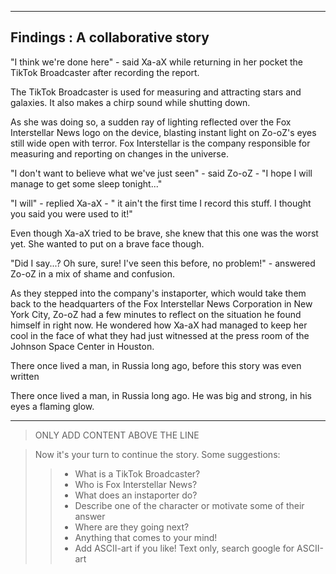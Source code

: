 -------------------------------------------
 Findings : A collaborative story
-------------------------------------------

"I think we're done here" - said Xa-aX while returning in her pocket
the TikTok Broadcaster after recording the report. 

The TikTok Broadcaster is used for measuring and attracting stars and
galaxies. It also makes a chirp sound while shutting down.

As she was doing so, a sudden ray of lighting reflected over the 
Fox Interstellar News logo on the device, blasting instant light on 
Zo-oZ's eyes still wide open with terror. Fox Interstellar is the company 
responsible for measuring and reporting on changes in the universe. 

"I don't want to believe what we've just seen" - said Zo-oZ - "I hope I will 
manage to get some sleep tonight..."

"I will" - replied Xa-aX - " it ain't the first time I record this 
stuff. I thought you said you were used to it!"

Even though Xa-aX tried to be brave, she knew that this one was the 
worst yet. She wanted to put on a brave face though.

"Did I say...? Oh sure, sure! I've seen this before, no problem!" - 
answered Zo-oZ in a mix of shame and confusion.

As they stepped into the company's instaporter, which would take them
back to the headquarters of the Fox Interstellar News Corporation in
New York City, Zo-oZ had a few minutes to reflect on the situation 
he found himself in right now. He wondered how Xa-aX had managed to 
keep her cool in the face of what they had just witnessed at the 
press room of the Johnson Space Center in Houston.



There once lived a man, in Russia long ago, before this story was even
written

There once lived a man, in Russia long ago. He was
big and strong, in his eyes a flaming glow.


------------------------------------------
> ONLY ADD CONTENT ABOVE THE LINE

> Now it's your turn to continue the story. Some suggestions:
>> - What is a TikTok Broadcaster?
>> - Who is Fox Interstellar News?
>> - What does an instaporter do?
>> - Describe one of the character or motivate some of their answer
>> - Where are they going next? 
>> - Anything that comes to your mind!
>> - Add ASCII-art if you like! Text only, search google for ASCII-art
